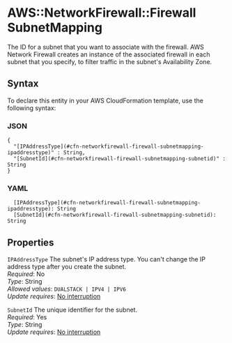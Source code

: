 # AWS::NetworkFirewall::Firewall SubnetMapping<a name="aws-properties-networkfirewall-firewall-subnetmapping"></a>

The ID for a subnet that you want to associate with the firewall\. AWS Network Firewall creates an instance of the associated firewall in each subnet that you specify, to filter traffic in the subnet's Availability Zone\.

## Syntax<a name="aws-properties-networkfirewall-firewall-subnetmapping-syntax"></a>

To declare this entity in your AWS CloudFormation template, use the following syntax:

### JSON<a name="aws-properties-networkfirewall-firewall-subnetmapping-syntax.json"></a>

```
{
  "[IPAddressType](#cfn-networkfirewall-firewall-subnetmapping-ipaddresstype)" : String,
  "[SubnetId](#cfn-networkfirewall-firewall-subnetmapping-subnetid)" : String
}
```

### YAML<a name="aws-properties-networkfirewall-firewall-subnetmapping-syntax.yaml"></a>

```
  [IPAddressType](#cfn-networkfirewall-firewall-subnetmapping-ipaddresstype): String
  [SubnetId](#cfn-networkfirewall-firewall-subnetmapping-subnetid): String
```

## Properties<a name="aws-properties-networkfirewall-firewall-subnetmapping-properties"></a>

`IPAddressType` <a name="cfn-networkfirewall-firewall-subnetmapping-ipaddresstype"></a>
The subnet's IP address type\. You can't change the IP address type after you create the subnet\.  
_Required_: No  
_Type_: String  
_Allowed values_: `DUALSTACK | IPV4 | IPV6`  
_Update requires_: [No interruption](https://docs.aws.amazon.com/AWSCloudFormation/latest/UserGuide/using-cfn-updating-stacks-update-behaviors.html#update-no-interrupt)

`SubnetId` <a name="cfn-networkfirewall-firewall-subnetmapping-subnetid"></a>
The unique identifier for the subnet\.  
_Required_: Yes  
_Type_: String  
_Update requires_: [No interruption](https://docs.aws.amazon.com/AWSCloudFormation/latest/UserGuide/using-cfn-updating-stacks-update-behaviors.html#update-no-interrupt)
